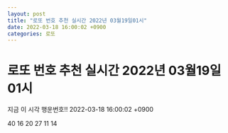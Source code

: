 ```yaml
---
layout: post
title: "로또 번호 추천 실시간 2022년 03월19일01시"
date: 2022-03-18 16:00:02 +0900
categories: 로또
---
```


# 로또 번호 추천 실시간 2022년 03월19일01시

지금 이 시각 행운번호!! 2022-03-18 16:00:02 +0900

 40  16  20  27  11  14 

